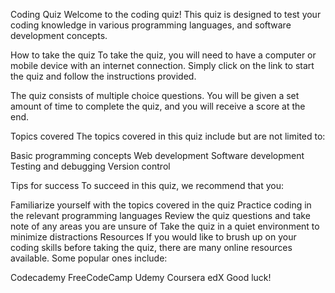 Coding Quiz
Welcome to the coding quiz! This quiz is designed to test your coding knowledge in various programming languages, and software development concepts.

How to take the quiz
To take the quiz, you will need to have a computer or mobile device with an internet connection. Simply click on the link to start the quiz and follow the instructions provided.

The quiz consists of multiple choice questions. You will be given a set amount of time to complete the quiz, and you will receive a score at the end.

Topics covered
The topics covered in this quiz include but are not limited to:

Basic programming concepts
Web development
Software development
Testing and debugging
Version control

Tips for success
To succeed in this quiz, we recommend that you:

Familiarize yourself with the topics covered in the quiz
Practice coding in the relevant programming languages
Review the quiz questions and take note of any areas you are unsure of
Take the quiz in a quiet environment to minimize distractions
Resources
If you would like to brush up on your coding skills before taking the quiz, there are many online resources available. Some popular ones include:

Codecademy
FreeCodeCamp
Udemy
Coursera
edX
Good luck!

